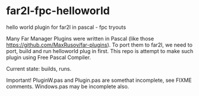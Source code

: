 # far2l-fpc-helloworld
hello world plugin for far2l in pascal - fpc tryouts

Many Far Manager Plugins were written in Pascal (like those https://github.com/MaxRusov/far-plugins). To port them to far2l, we need to port, build and run helloworld plug in first. This repo is attempt to make such plugin using Free Pascal Compiler.

Current state: builds, runs.

Important! PluginW.pas and Plugin.pas are somethat incomplete, see FIXME comments.
Windows.pas may be incomplete also.
